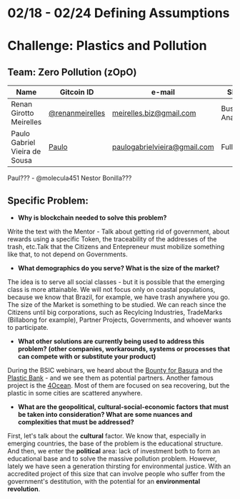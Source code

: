 
# 02/18 - 02/24 Defining Assumptions

# Challenge:  Plastics and Pollution

## Team: Zero Pollution (zOpO)
| Name | Gitcoin ID |e-mail| Skills |
| ------ | ------ | ------ | ------ |
|Renan Girotto Meirelles | [@renanmeirelles](https://gitcoin.co/renanmeirelles) | meirelles.biz@gmail.com| Business Analysis |
|Paulo Gabriel Vieira de Sousa | [Paulo](https://github.com/PauloVieiraSousa)| paulogabrielvieira@gmail.com | FullStack |

Paul??? - @molecula451
Nestor Bonilla???

## Specific Problem:
  - **Why is blockchain needed to solve this problem?**
  
  Write the text with the Mentor - Talk about getting rid of government, about rewards using a specific Token, the traceability of the  addresses of the trash, etc.Talk that the Citizens and Entepreneur must mobilize something like that, to not depend on Governments.
  
  - **What demographics do you serve? What is the size of the market?**
  
  The idea is to serve all social classes - but it is possible that the emerging class is more attainable. We will not focus only on coastal populations, because we know that Brazil, for example, we have trash anywhere you go. The size of the Market is something to be studied. We can reach since the Citizens until big corporations, such as Recylcing Industries, TradeMarks (Billabong for example), Partner Projects, Governments, and whoever wants to participate.
  
  - **What other solutions are currently being used to address this problem? (other companies, workarounds, systems or processes that can compete with or substitute your product)**
  
  During the BSIC webinars, we heard about the [Bounty for Basura](https://filmfreeway.com/thebountyforbasura) and the [Plastic Bank](https://plasticbank.com/) - and we see  them as potential partners. Another famous project is the [4Ocean](https://4ocean.com/?gclid=Cj0KCQiAkePyBRCEARIsAMy5Scv1ReNjhkw3qezXzpDUJHxaFYV4chm9RibYj0tS6OHA0EnjwA3x75gaAjRoEALw_wcB).  Most of them are focused on sea recovering, but the plastic in some cities are scattered anywhere.
  
  - **What are the geopolitical, cultural-social-economic factors that must be taken into consideration? What are some nuances and complexities that must be addressed?**
  
  First, let's talk about the **cultural** factor. We know that, especially in emerging countries, the base of the problem is the educational structure. And then, we enter the **political** area: lack of investment both to form an educational base and to solve the massive pollution problem. However, lately we have seen a generation thirsting for environmental justice. With an accredited project of this size that can involve people who suffer from the government's destitution, with the potential for an **environmental revolution**.

 

